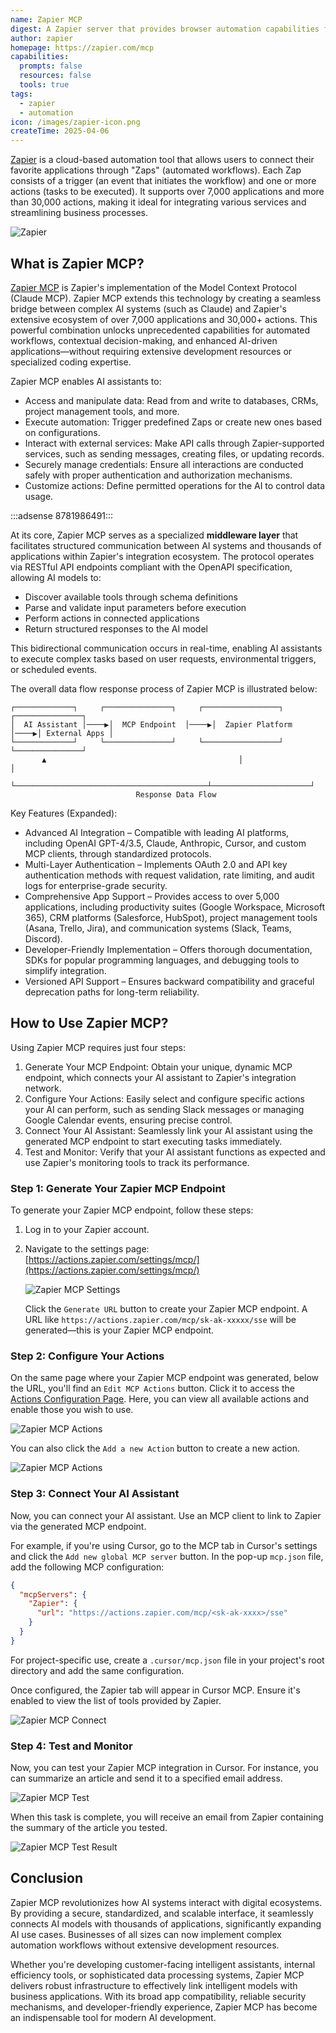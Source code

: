 ```yaml
---
name: Zapier MCP
digest: A Zapier server that provides browser automation capabilities for large language models
author: zapier
homepage: https://zapier.com/mcp
capabilities:
  prompts: false
  resources: false
  tools: true
tags:
  - zapier
  - automation
icon: /images/zapier-icon.png
createTime: 2025-04-06
---
```


[Zapier](https://zapier.com) is a cloud-based automation tool that allows users to connect their favorite applications through "Zaps" (automated workflows). Each Zap consists of a trigger (an event that initiates the workflow) and one or more actions (tasks to be executed). It supports over 7,000 applications and more than 30,000 actions, making it ideal for integrating various services and streamlining business processes.

![Zapier](/images/zapier-mcp.jpg)

## What is Zapier MCP?

[Zapier MCP](https://zapier.com/mcp) is Zapier's implementation of the Model Context Protocol (Claude MCP). Zapier MCP extends this technology by creating a seamless bridge between complex AI systems (such as Claude) and Zapier's extensive ecosystem of over 7,000 applications and 30,000+ actions. This powerful combination unlocks unprecedented capabilities for automated workflows, contextual decision-making, and enhanced AI-driven applications—without requiring extensive development resources or specialized coding expertise.

Zapier MCP enables AI assistants to:

- Access and manipulate data: Read from and write to databases, CRMs, project management tools, and more.
- Execute automation: Trigger predefined Zaps or create new ones based on configurations.
- Interact with external services: Make API calls through Zapier-supported services, such as sending messages, creating files, or updating records.
- Securely manage credentials: Ensure all interactions are conducted safely with proper authentication and authorization mechanisms.
- Customize actions: Define permitted operations for the AI to control data usage.

:::adsense 8781986491:::

At its core, Zapier MCP serves as a specialized **middleware layer** that facilitates structured communication between AI systems and thousands of applications within Zapier's integration ecosystem. The protocol operates via RESTful API endpoints compliant with the OpenAPI specification, allowing AI models to:

- Discover available tools through schema definitions
- Parse and validate input parameters before execution
- Perform actions in connected applications
- Return structured responses to the AI model

This bidirectional communication occurs in real-time, enabling AI assistants to execute complex tasks based on user requests, environmental triggers, or scheduled events.

The overall data flow response process of Zapier MCP is illustrated below:

```
┌─────────────┐     ┌───────────────┐     ┌─────────────────┐     ┌───────────────┐
│  AI Assistant │────▶│  MCP Endpoint  │────▶│  Zapier Platform │────▶│ External Apps │
└─────────────┘     └───────────────┘     └─────────────────┘     └───────────────┘
       ▲                                           │                      │
       └───────────────────────────────────────────┴──────────────────────┘
                            Response Data Flow
```

Key Features (Expanded):

- Advanced AI Integration – Compatible with leading AI platforms, including OpenAI GPT-4/3.5, Claude, Anthropic, Cursor, and custom MCP clients, through standardized protocols.
- Multi-Layer Authentication – Implements OAuth 2.0 and API key authentication methods with request validation, rate limiting, and audit logs for enterprise-grade security.
- Comprehensive App Support – Provides access to over 5,000 applications, including productivity suites (Google Workspace, Microsoft 365), CRM platforms (Salesforce, HubSpot), project management tools (Asana, Trello, Jira), and communication systems (Slack, Teams, Discord).
- Developer-Friendly Implementation – Offers thorough documentation, SDKs for popular programming languages, and debugging tools to simplify integration.
- Versioned API Support – Ensures backward compatibility and graceful deprecation paths for long-term reliability.

## How to Use Zapier MCP?

Using Zapier MCP requires just four steps:

1. Generate Your MCP Endpoint: Obtain your unique, dynamic MCP endpoint, which connects your AI assistant to Zapier's integration network.
2. Configure Your Actions: Easily select and configure specific actions your AI can perform, such as sending Slack messages or managing Google Calendar events, ensuring precise control.
3. Connect Your AI Assistant: Seamlessly link your AI assistant using the generated MCP endpoint to start executing tasks immediately.
4. Test and Monitor: Verify that your AI assistant functions as expected and use Zapier's monitoring tools to track its performance.

### Step 1: Generate Your Zapier MCP Endpoint

To generate your Zapier MCP endpoint, follow these steps:

1. Log in to your Zapier account.
2. Navigate to the settings page: [https://actions.zapier.com/settings/mcp/](https://actions.zapier.com/settings/mcp/)

   ![Zapier MCP Settings](/images/zapier-mcp-settings.jpg)

   Click the `Generate URL` button to create your Zapier MCP endpoint. A URL like `https://actions.zapier.com/mcp/sk-ak-xxxxx/sse` will be generated—this is your Zapier MCP endpoint.

### Step 2: Configure Your Actions

On the same page where your Zapier MCP endpoint was generated, below the URL, you'll find an `Edit MCP Actions` button. Click it to access the [Actions Configuration Page](https://actions.zapier.com/mcp/actions/). Here, you can view all available actions and enable those you wish to use.

![Zapier MCP Actions](/images/zapier-mcp-actions.jpg)

You can also click the `Add a new Action` button to create a new action.

![Zapier MCP Actions](/images/zapier-add-action.jpg)

### Step 3: Connect Your AI Assistant

Now, you can connect your AI assistant. Use an MCP client to link to Zapier via the generated MCP endpoint.

For example, if you're using Cursor, go to the MCP tab in Cursor's settings and click the `Add new global MCP server` button. In the pop-up `mcp.json` file, add the following MCP configuration:

```json
{
  "mcpServers": {
    "Zapier": {
      "url": "https://actions.zapier.com/mcp/<sk-ak-xxxx>/sse"
    }
  }
}
```

For project-specific use, create a `.cursor/mcp.json` file in your project's root directory and add the same configuration.

Once configured, the Zapier tab will appear in Cursor MCP. Ensure it's enabled to view the list of tools provided by Zapier.

![Zapier MCP Connect](/images/zapier-cursor-settings.png)

### Step 4: Test and Monitor

Now, you can test your Zapier MCP integration in Cursor. For instance, you can summarize an article and send it to a specified email address.

![Zapier MCP Test](/images/zapier-test.png)

When this task is complete, you will receive an email from Zapier containing the summary of the article you tested.

![Zapier MCP Test Result](/images/zapier-result.png)

## Conclusion

Zapier MCP revolutionizes how AI systems interact with digital ecosystems. By providing a secure, standardized, and scalable interface, it seamlessly connects AI models with thousands of applications, significantly expanding AI use cases. Businesses of all sizes can now implement complex automation workflows without extensive development resources.

Whether you're developing customer-facing intelligent assistants, internal efficiency tools, or sophisticated data processing systems, Zapier MCP delivers robust infrastructure to effectively link intelligent models with business applications. With its broad app compatibility, reliable security mechanisms, and developer-friendly experience, Zapier MCP has become an indispensable tool for modern AI development.
